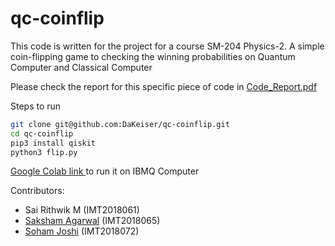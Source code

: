 # qc-coinflip
This code is written for the project for a course SM-204 Physics-2. A simple coin-flipping game to checking the winning probabilities on Quantum Computer and Classical Computer

Please check the report for this specific piece of code in [Code_Report.pdf](https://github.com/DaKeiser/qc-coinflip/blob/master/Code_Report.pdf)

Steps to run
```sh
git clone git@github.com:DaKeiser/qc-coinflip.git
cd qc-coinflip
pip3 install qiskit
python3 flip.py
```

[Google Colab link ](https://colab.research.google.com/drive/10aQ48n4NywLGvkhTpB6jMXI4Vhigl4ho?usp=sharing) to run it on IBMQ Computer

Contributors:

- Sai Rithwik M (IMT2018061)
- [Saksham Agarwal](https://github.com/Dragonsa15) (IMT2018065)
- [Soham Joshi](https://github.com/soham-joshi) (IMT2018072)
